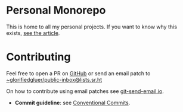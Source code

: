# Personal Monorepo

This is home to all my personal projects. If you want to know why this exists, 
[see the article](./glorifiedgluercom/content/blog/2022-05-11-starting-personal-monorepo.md).

# Contributing

Feel free to open a PR on [GitHub](https://github.com/ratsclub/monorepo) or send
an email patch to [~glorifiedgluer/public-inbox@lists.sr.ht](mailto:~glorifiedgluer/public-inbox@lists.sr.ht)

On how to contribute using email patches see [git-send-email.io](https://git-send-email.io).

- **Commit guideline**: see [Conventional Commits](https://www.conventionalcommits.org/en/v1.0.0/).
